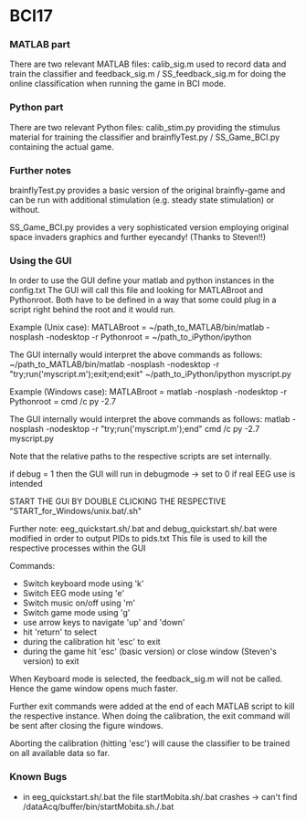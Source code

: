 # BCI17 

### MATLAB part

There are two relevant MATLAB files: calib_sig.m used to record data and train the classifier and feedback_sig.m / SS_feedback_sig.m for doing the online classification when running the game in BCI mode.

### Python part
There are two relevant Python files: calib_stim.py providing the stimulus material for training the classifier and brainflyTest.py / SS_Game_BCI.py containing the actual game.

### Further notes
brainflyTest.py provides a basic version of the original brainfly-game and can be run with additional stimulation (e.g. steady state stimulation) or without.

SS_Game_BCI.py provides a very sophisticated version employing original space invaders graphics and further eyecandy! (Thanks to Steven!!) 

### Using the GUI

In order to use the GUI define your matlab and python instances in the config.txt
The GUI will call this file and looking for MATLABroot and Pythonroot. Both have to be defined in a way that some could plug in a script right behind the root and it would run.

Example (Unix case):
MATLABroot = ~/path_to_MATLAB/bin/matlab -nosplash -nodesktop -r
Pythonroot = ~/path_to_iPython/ipython

The GUI internally would interpret the above commands as follows:
~/path_to_MATLAB/bin/matlab -nosplash -nodesktop -r "try;run('myscript.m');exit;end;exit"
~/path_to_iPython/ipython myscript.py

Example (Windows case):
MATLABroot = matlab -nosplash -nodesktop -r
Pythonroot = cmd /c  py -2.7

The GUI internally would interpret the above commands as follows:
matlab -nosplash -nodesktop -r "try;run('myscript.m');end"
cmd /c  py -2.7 myscript.py

Note that the relative paths to the respective scripts are set internally.

if debug = 1 then the GUI will run in debugmode -> set to 0 if real EEG use is intended

START THE GUI BY DOUBLE CLICKING THE RESPECTIVE "START_for_Windows/unix.bat/.sh"

Further note:
eeg_quickstart.sh/.bat and debug_quickstart.sh/.bat were modified in order to output PIDs to pids.txt
This file is used to kill the respective processes within the GUI

Commands:
- Switch keyboard mode using 'k'
- Switch EEG mode using 'e'
- Switch music on/off using 'm'
- Switch game mode using 'g'
- use arrow keys to navigate 'up' and 'down'
- hit 'return' to select
- during the calibration hit 'esc' to exit
- during the game hit 'esc' (basic version) or close window (Steven's version) to exit

When Keyboard mode is selected, the feedback_sig.m will not be called. Hence the game window opens much faster.

Further exit commands were added at the end of each MATLAB script to kill the respective instance. When doing the calibration, the exit command will be sent after closing the figure windows.

Aborting the calibration (hitting 'esc') will cause the classifier to be trained on all available data so far.

### Known Bugs
- in eeg_quickstart.sh/.bat the file startMobita.sh/.bat crashes -> can't find /dataAcq/buffer/bin/startMobita.sh./.bat
